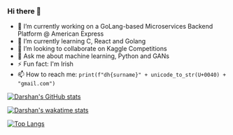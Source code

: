 ### Hi there 👋

<!--
**D-hash-code/D-hash-code** is a ✨ _special_ ✨ repository because its `README.md` (this file) appears on your GitHub profile.

Here are some ideas to get you started:

- 🔭 I’m currently working on ...
- 🌱 I’m currently learning ...
- 👯 I’m looking to collaborate on ...
- 🤔 I’m looking for help with ...
- 💬 Ask me about ...
- 📫 How to reach me: ...
- 😄 Pronouns: ...
- ⚡ Fun fact: ...
-->
- 🔭 I’m currently working on a GoLang-based Microservices Backend Platform @ American Express
- 🌱 I’m currently learning C, React and Golang
- 👯 I’m looking to collaborate on Kaggle Competitions
- 💬 Ask me about machine learning, Python and GANs
- ⚡ Fun fact: I'm Irish
- 📫 How to reach me: `print(f"dh{surname}" + unicode_to_str(U+0040) + "gmail.com")`


[![Darshan's GitHub stats](https://github-readme-stats.vercel.app/api?username=darshan-hindocha&count_private=true&show_icons=true&theme=radical)](https://github.com/anuraghazra/github-readme-stats)


[![Darshan's wakatime stats](http://github-readme-stats.vercel.app/api/wakatime?username=dhashcode&layout=compact&theme=radical)](https://github.com/anuraghazra/github-readme-stats)


[![Top Langs](https://github-readme-stats.vercel.app/api/top-langs/?username=darshan-hindocha&count_private=true&theme=radical)](https://github.com/anuraghazra/github-readme-stats)

